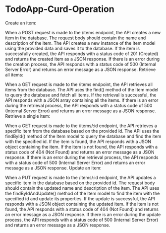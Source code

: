 # TodoApp-Curd-Operation


Create an item:

When a POST request is made to the /items endpoint, the API creates a new item in the database.
The request body should contain the name and description of the item.
The API creates a new instance of the Item model using the provided data and saves it to the database.
If the item is successfully created, the API responds with a status code of 201 (Created) and returns the created item as a JSON response.
If there is an error during the creation process, the API responds with a status code of 500 (Internal Server Error) and returns an error message as a JSON response.
Retrieve all items:

When a GET request is made to the /items endpoint, the API retrieves all items from the database.
The API uses the find() method of the Item model to query the database and fetch all items.
If the retrieval is successful, the API responds with a JSON array containing all the items.
If there is an error during the retrieval process, the API responds with a status code of 500 (Internal Server Error) and returns an error message as a JSON response.
Retrieve a single item:

When a GET request is made to the /items/:id endpoint, the API retrieves a specific item from the database based on the provided id.
The API uses the findById() method of the Item model to query the database and find the item with the specified id.
If the item is found, the API responds with a JSON object containing the item.
If the item is not found, the API responds with a status code of 404 (Not Found) and returns an error message as a JSON response.
If there is an error during the retrieval process, the API responds with a status code of 500 (Internal Server Error) and returns an error message as a JSON response.
Update an item:

When a PUT request is made to the /items/:id endpoint, the API updates a specific item in the database based on the provided id.
The request body should contain the updated name and description of the item.
The API uses the findByIdAndUpdate() method of the Item model to find the item with the specified id and update its properties.
If the update is successful, the API responds with a JSON object containing the updated item.
If the item is not found, the API responds with a status code of 404 (Not Found) and returns an error message as a JSON response.
If there is an error during the update process, the API responds with a status code of 500 (Internal Server Error) and returns an error message as a JSON response.
